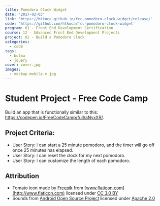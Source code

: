 ```yaml
---
title: Pomodoro Clock Widget
date: '2017-02-03'
link: 'https://htkoca.github.io/fcc-pomodoro-clock-widget/release/'
code: 'https://github.com/htkoca/fcc-pomodoro-clock-widget'
program: 01 - Front End Development Certification
course: 12 - Advanced Front End Development Projects
project: 02 - Build a Pomodoro Clock
categories:
  - code
tags:
  - bulma
  - jquery
cover: cover.jpg
images:
  - mockup-mobile-m.jpg
---
```

# Student Project - Free Code Camp
Build an app that is functionally similar to this: https://codepen.io/FreeCodeCamp/full/aNyxXR/.

## Project Criteria:
* User Story: I can start a 25 minute pomodoro, and the timer will go off once 25 minutes has elapsed.
* User Story: I can reset the clock for my next pomodoro.
* User Story: I can customize the length of each pomodoro.

## Attribution
* Tomato icon made by [Freepik](http://www.freepik.com) from [www.flaticon.com](http://www.flaticon.com) licensed under [CC 3.0 BY](http://creativecommons.org/licenses/by/3.0/)
* Sounds from [Android Open Source Project](https://source.android.com/source/licenses.html) licensed under [Apache 2.0](http://www.apache.org/licenses/LICENSE-2.0)
